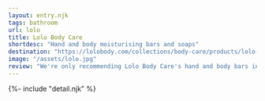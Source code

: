 ```yaml
---
layout: entry.njk
tags: bathroom
url: lolo
title: Lolo Body Care
shortdesc: "Hand and body moisturising bars and soaps"
destination: "https://lolobody.com/collections/body-care/products/lolo-body-bar"
image: "/assets/lolo.jpg"
review: "We're only recommending Lolo Body Care's hand and body bars in tins, and their body soaps. The bars are fantastic, refillable moisturisers in a really huge range of scents to suit anyone. Sadly, many of Lolo's other products are plastic bound, so avoid those."
---
```

{%- include "detail.njk" %}

